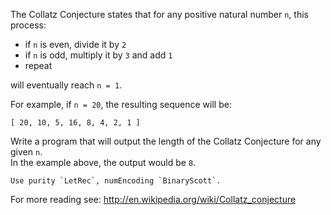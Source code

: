The Collatz Conjecture states that for any positive natural number `n`, this process:

* if `n` is even, divide it by `2`
* if `n` is odd, multiply it by `3` and add `1`
* repeat

will eventually reach `n = 1`.

For example, if `n = 20`, the resulting sequence will be:

    [ 20, 10, 5, 16, 8, 4, 2, 1 ]

Write a program that will output the length of the Collatz Conjecture for any given `n`.  
In the example above, the output would be `8`.

~~~if:lambdacalc
Use purity `LetRec`, numEncoding `BinaryScott`.
~~~

For more reading see: http://en.wikipedia.org/wiki/Collatz_conjecture
